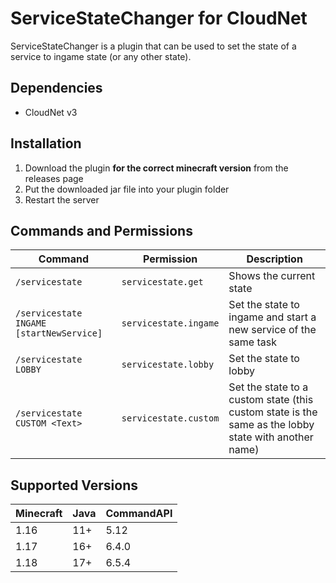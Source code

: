 # ServiceStateChanger for CloudNet
ServiceStateChanger is a plugin that can be used to set the state of a service to ingame state (or any other state).
## Dependencies
- CloudNet v3
## Installation
1. Download the plugin **for the correct minecraft version** from the releases page
2. Put the downloaded jar file into your plugin folder
3. Restart the server
## Commands and Permissions
| Command | Permission | Description |
|--|--|--|
| `/servicestate` | `servicestate.get` | Shows the current state |
| `/servicestate INGAME [startNewService]` | `servicestate.ingame` | Set the state to ingame and start a new service of the same task |
| `/servicestate LOBBY` | `servicestate.lobby` | Set the state to lobby |
| `/servicestate CUSTOM <Text>` | `servicestate.custom` | Set the state to a custom state (this custom state is the same as the lobby state with another name) |
## Supported Versions
| Minecraft | Java | CommandAPI |
|--|--|--|
| 1.16 | 11+ | 5.12 |
| 1.17 | 16+ | 6.4.0 |
| 1.18 | 17+ | 6.5.4 |

